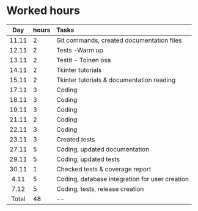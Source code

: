 # Worked hours


| Day   | hours| Tasks  |
| :----:|:-----| :-----|
| 11.11 | 2    | Git commands, created documentation files |
| 12.11 | 2    | Tests -Warm up |
| 13.11 | 2    | Testit - Toinen osa|
| 14.11 | 2    | Tkinter tutorials |
| 15.11 | 2    | Tkinter tutorials & documentation reading |
| 17.11 | 3    | Coding |
| 18.11 | 3    | Coding |
| 19.11 | 3    | Coding |
| 21.11 | 2    | Coding |
| 22.11 | 3    | Coding |
| 23.11 | 3    | Created tests |
| 27.11 | 5    | Coding, updated documentation | 
| 29.11 | 5    | Coding, updated tests |
| 30.11 | 1    | Checked tests & coverage report |
| 4.11  | 5    | Coding, database integration for user creation |
| 7.12  | 5    | Coding, tests, release creation |
| Total | 48   | -- |
